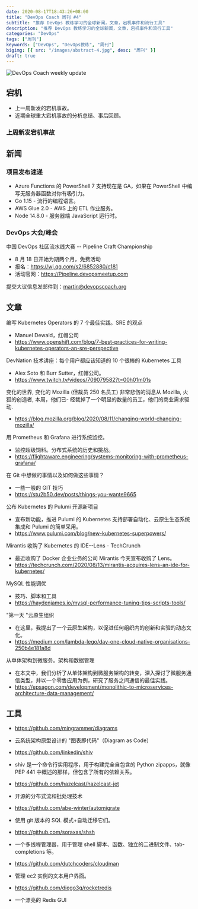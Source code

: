 ```yaml
---
date: 2020-08-17T18:43:26+08:00
title: "DevOps Coach 周刊 #4"
subtitle: "推荐 DevOps 教练学习的全球新闻，文章，宕机事件和流行工具"
description: "推荐 DevOps 教练学习的全球新闻，文章，宕机事件和流行工具"
categories: "DevOps"
tags: ["周刊"]
keywords: ["DevOps", "DevOps教练", "周刊"]
bigimg: [{ src: "/images/abstract-4.jpg", desc: "周刊" }]
draft: true
---
```


![DevOps Coach weekly update](/images/weeklyupdate.jpg)

## 宕机

- 上一周新发的宕机事故。
- 近期全球重大宕机事故的分析总结、事后回顾。

### 上周新发宕机事故

## 新闻

### 项目发布速递

- Azure Functions 的 PowerShell 7 支持现在是 GA，如果在 PowerShell 中编写无服务器函数对你有吸引力。
- Go 1.15 - 流行的编程语言。
- AWS Glue 2.0 - AWS 上的 ETL 作业服务。
- Node 14.8.0 - 服务器端 JavaScript 运行时。

### DevOps 大会/峰会

中国 DevOps 社区流水线大赛 -- Pipeline Craft Championship

- 8 月 18 日开始为期两个月，免费活动
- 报名：https://wj.qq.com/s2/6852880/c181
- 活动官网：https://Pipeline.devopsmeetup.com

提交大议信息发邮件到：martin@devopscoach.org

## 文章

编写 Kubernetes Operators 的 7 个最佳实践。SRE 的观点

- Manuel Dewald，红帽公司
- https://www.openshift.com/blog/7-best-practices-for-writing-kubernetes-operators-an-sre-perspective

DevNation 技术讲座：每个用户都应该知道的 10 个很棒的 Kubernetes 工具

- Alex Soto 和 Burr Sutter，红帽公司。
- https://www.twitch.tv/videos/709079582?t=00h01m01s

变化的世界, 变化的 Mozilla (但裁员 250 名员工) 非常悲伤的消息从 Mozilla, 火狐的创造者, 本周，他们已- 经裁掉了一个明显的数量的员工，他们的商业需求驱动.

- https://blog.mozilla.org/blog/2020/08/11/changing-world-changing-mozilla/

用 Prometheus 和 Grafana 进行系统监控。

- 监控超级饲料。分布式系统的历史和挑战。
- https://flightaware.engineering/systems-monitoring-with-prometheus-grafana/

在 Git 中想做的事情以及如何做这些事情？

- 一些一般的 GIT 技巧
- https://stu2b50.dev/posts/things-you-wante9665

公布 Kubernetes 的 Pulumi 开源新项目

- 宣布新功能，推进 Pulumi 的 Kubernetes 支持部署自动化、云原生生态系统集成和 Pulumi 的简单采用。
- https://www.pulumi.com/blog/new-kubernetes-superpowers/

Mirantis 收购了 Kubernetes 的 IDE--Lens - TechCrunch

- 最近收购了 Docker 企业业务的公司 Mirantis 今天宣布收购了 Lens。
- https://techcrunch.com/2020/08/13/mirantis-acquires-lens-an-ide-for-kubernetes/

MySQL 性能调优

- 技巧、脚本和工具
- https://haydenjames.io/mysql-performance-tuning-tips-scripts-tools/

"第一天 "云原生组织

- 在这里，我提出了一个云原生架构，以促进任何组织内的创新和实验的动态文化。
- https://medium.com/lambda-lego/day-one-cloud-native-organisations-250b4e181a8d

从单体架构到微服务。架构和数据管理

- 在本文中，我们分析了从单体架构到微服务架构的转变，深入探讨了微服务通信类型，并以一个零售应用为例，研究了服务之间通信的最佳实践。
- https://epsagon.com/development/monolithic-to-microservices-architecture-data-management/

## 工具

- https://github.com/mingrammer/diagrams
- 云系统架构原型设计的 "图表即代码"（Diagram as Code）

- https://github.com/linkedin/shiv
- shiv 是一个命令行实用程序，用于构建完全自包含的 Python zipapps，就像 PEP 441 中概述的那样，但包含了所有的依赖关系。

- https://github.com/hazelcast/hazelcast-jet
- 开源的分布式流和批处理技术

- https://github.com/abe-winter/automigrate
- 使用 git 版本的 SQL 模式+自动迁移它们。

- https://github.com/soraxas/shsh
- 一个多线程管理器，用于管理 shell 脚本、函数、独立的二进制文件、tab-completions 等。

- https://github.com/dutchcoders/cloudman
- 管理 ec2 实例的文本用户界面。

- https://github.com/diego3g/rocketredis
- 一个漂亮的 Redis GUI
